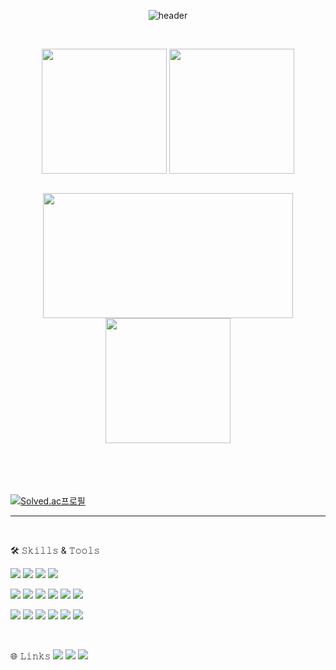 <div align="center">

  
![header](https://capsule-render.vercel.app/api?type=waving&color=gradient&height=200&section=header&text=📸YAN&fontSize=60&fontColor=ffffff&fontAlign=80)

<br>
  
<a href="https://github.com/YAN9688"><img height=200 align="center" src="https://github-readme-stats.vercel.app/api?username=YAN9688&show_icons=true&theme=buefy&card_width=300" /></a>
<a href="https://github.com/YAN9688?tab=repositories"><img height=200 align="center" src="https://github-readme-stats.vercel.app/api/top-langs?username=YAN9688&layout=compact&langs_count=8&card_width=300" /></a>


</div>
<br>
<div align="center">

<img height=200 width=400 align="center" src="http://mazassumnida.wtf/api/v2/generate_badge?boj=pisouz7" />

<img height=200 align="center" src="https://streak-stats.demolab.com/?user=YAN9688&theme=buefy&border=E4E2E2&card_width=400" />

</div>


<br>

</div>

<br>
<br>
<br>

[![Solved.ac프로필](http://mazassumnida.wtf/api/v2/generate_badge?boj=lache9688)](https://solved.ac/lache9688)
<hr>


<br>

🛠 𝚂𝚔𝚒𝚕𝚕𝚜 & 𝚃𝚘𝚘𝚕𝚜
<!-- <img src="https://img.shields.io/badge/JAVA-007396?style=for-the-badge&logo=java&logoColor=white"> -->

<img src="https://img.shields.io/badge/JAVA-007396?style=for-the-badge&logo=java&logoColor=white"> <img src="https://img.shields.io/badge/Spring-6DB33F?style=for-the-badge&logo=spring&logoColor=white"> <img src="https://img.shields.io/badge/Spring Boot-6DB33F?style=for-the-badge&logo=springboot&logoColor=white"> <img src="https://img.shields.io/badge/Python-3776AB?style=for-the-badge&logo=python&logoColor=white"> 

<img src="https://img.shields.io/badge/JavaScript-F7DF1E?style=for-the-badge&logo=javascript&logoColor=white"> <img src="https://img.shields.io/badge/React-61DAFB?style=for-the-badge&logo=react&logoColor=white"> <img src="https://img.shields.io/badge/HTML5-E34F26?style=for-the-badge&logo=html5&logoColor=white"> <img src="https://img.shields.io/badge/CSS3-1572B6?style=for-the-badge&logo=css3&logoColor=white"> <img src="https://img.shields.io/badge/TailwindCSS-06B6D4?style=for-the-badge&logo=tailwindcss&logoColor=white"> <img src="https://img.shields.io/badge/BootStrap-7952B3?style=for-the-badge&logo=bootstrap&logoColor=white"> 

<img src="https://img.shields.io/badge/Eclipse IDE-2C2255?style=for-the-badge&logo=eclipseide&logoColor=white"> <img src="https://img.shields.io/badge/VS Code-007ACC?style=for-the-badge&logo=visualstudiocode&logoColor=white"> <img src="https://img.shields.io/badge/Jupyter-F37626?style=for-the-badge&logo=jupyter&logoColor=white"> <img src="https://img.shields.io/badge/GIT-F05032?style=for-the-badge&logo=git&logoColor=white"> <img src="https://img.shields.io/badge/Github-181717?style=for-the-badge&logo=github&logoColor=white"> <img src="https://img.shields.io/badge/GitLab-FC6D26?style=for-the-badge&logo=gitlab&logoColor=white"> 


<br>

🌐 𝙻𝚒𝚗𝚔𝚜
<a href="https://instagram.com/yan_dong9"> <img src="https://img.shields.io/badge/instagram-E4405F?style=for-the-badge&logo=instagram&logoColor=white"></a> 
<a href="https://https://blog.naver.com/yan_don"> <img src="https://img.shields.io/badge/blog-03C75A?style=for-the-badge&logo=naver&logoColor=white"></a> 
<a href="https://yandong.tistory.com/"> <img src="https://img.shields.io/badge/TISTORY-FF5747?style=for-the-badge&logo=tistory&logoColor=white"></a> 


